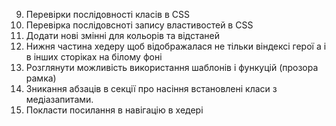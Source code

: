 9.  Перевірки послідовності класів в CSS
10. Перевірка послідовсноті запису властивостей в CSS
11. Додати нові змінні для кольорів та відстаней
11. Нижня частина хедеру щоб відображалася не тільки віндексі герої а і в інших
    сторіках на білому фоні
5.  Розглянути можливість використання шаблонів і функуцій (прозора рамка)
12. Зникання абзаців в секції про насіння встановлені класи з медіазапитами.
13. Покласти посилання в навігацію в хедері

